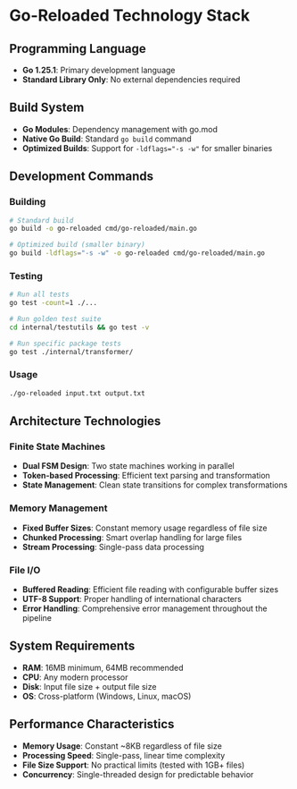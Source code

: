 # Go-Reloaded Technology Stack

## Programming Language
- **Go 1.25.1**: Primary development language
- **Standard Library Only**: No external dependencies required

## Build System
- **Go Modules**: Dependency management with go.mod
- **Native Go Build**: Standard `go build` command
- **Optimized Builds**: Support for `-ldflags="-s -w"` for smaller binaries

## Development Commands

### Building
```bash
# Standard build
go build -o go-reloaded cmd/go-reloaded/main.go

# Optimized build (smaller binary)
go build -ldflags="-s -w" -o go-reloaded cmd/go-reloaded/main.go
```

### Testing
```bash
# Run all tests
go test -count=1 ./...

# Run golden test suite
cd internal/testutils && go test -v

# Run specific package tests
go test ./internal/transformer/
```

### Usage
```bash
./go-reloaded input.txt output.txt
```

## Architecture Technologies

### Finite State Machines
- **Dual FSM Design**: Two state machines working in parallel
- **Token-based Processing**: Efficient text parsing and transformation
- **State Management**: Clean state transitions for complex transformations

### Memory Management
- **Fixed Buffer Sizes**: Constant memory usage regardless of file size
- **Chunked Processing**: Smart overlap handling for large files
- **Stream Processing**: Single-pass data processing

### File I/O
- **Buffered Reading**: Efficient file reading with configurable buffer sizes
- **UTF-8 Support**: Proper handling of international characters
- **Error Handling**: Comprehensive error management throughout the pipeline

## System Requirements
- **RAM**: 16MB minimum, 64MB recommended
- **CPU**: Any modern processor
- **Disk**: Input file size + output file size
- **OS**: Cross-platform (Windows, Linux, macOS)

## Performance Characteristics
- **Memory Usage**: Constant ~8KB regardless of file size
- **Processing Speed**: Single-pass, linear time complexity
- **File Size Support**: No practical limits (tested with 1GB+ files)
- **Concurrency**: Single-threaded design for predictable behavior